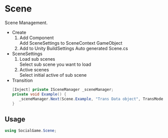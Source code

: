 # Scene
Scene Management.  

* Create
  1. Add Component  
    Add SceneSettings to SceneContext GameObject
  1. Add to Unity BuildSettings
    Auto generated Scene.cs
* SceneSettings
  1. Load sub scenes  
    Select sub scene you want to load
  1. Active scenes  
    Select initial active of sub scene
* Transition
  ```cs
  [Inject] private ISceneManager _sceneManager;
  private void Example() {
     _sceneManager.Next(Scene.Example, "Trans Data object", TransMode.BlackFade));
  }
  ```

## Usage
```cs
using SocialGame.Scene;
```
